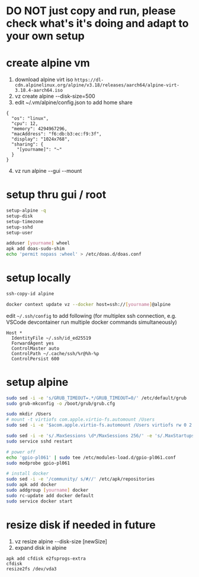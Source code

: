 # DO NOT just copy and run, please check what's it's doing and adapt to your own setup

# create alpine vm 
1. download alpine virt iso `https://dl-cdn.alpinelinux.org/alpine/v3.18/releases/aarch64/alpine-virt-3.18.4-aarch64.iso`
2. vz create alpine --disk-size=500
3. edit ~/.vm/alpine/config.json to add home share
```
{
  "os": "linux",
  "cpu": 12,
  "memory": 4294967296,
  "macAddress": "f6:db:b3:ec:f9:3f",
  "display": "1024x768",
  "sharing": {
    "[yourname]": "~"
  }
}
```
4. vz run alpine --gui --mount 

# setup thru gui / root
```sh
setup-alpine -q
setup-disk
setup-timezone
setup-sshd
setup-user

adduser [yourname] wheel
apk add doas-sudo-shim
echo 'permit nopass :wheel' > /etc/doas.d/doas.conf
```

# setup locally
```sh
ssh-copy-id alpine

docker context update vz --docker host=ssh://[yourname]@alpine
```
edit `~/.ssh/config` to add following (for multiplex ssh connection, e.g. VSCode devcontainer run multiple docker commands simultaneously)
```
Host *
  IdentityFile ~/.ssh/id_ed25519
  ForwardAgent yes
  ControlMaster auto
  ControlPath ~/.cache/ssh/%r@%h-%p
  ControlPersist 600
```

# setup alpine
```sh
sudo sed -i -e 's/GRUB_TIMEOUT=.*/GRUB_TIMEOUT=0/' /etc/default/grub
sudo grub-mkconfig -o /boot/grub/grub.cfg

sudo mkdir /Users
# mount -t virtiofs com.apple.virtio-fs.automount /Users
sudo sed -i -e '$acom.apple.virtio-fs.automount /Users virtiofs rw 0 2' /etc/fstab

sudo sed -i -e 's/.MaxSessions \d*/MaxSessions 256/' -e 's/.MaxStartups .*/MaxStartups 128:30:256/' /etc/ssh/sshd_config
sudo service sshd restart

# power off
echo 'gpio-pl061' | sudo tee /etc/modules-load.d/gpio-pl061.conf
sudo modprobe gpio-pl061

# install docker
sudo sed -i -e '/community/ s/#//' /etc/apk/repositories
sudo apk add docker
sudo addgroup [yourname] docker
sudo rc-update add docker default
sudo service docker start
```

# resize disk if needed in future
1. vz resize alpine --disk-size [newSize]
2. expand disk in alpine
```
apk add cfdisk e2fsprogs-extra
cfdisk
resize2fs /dev/vda3
```
